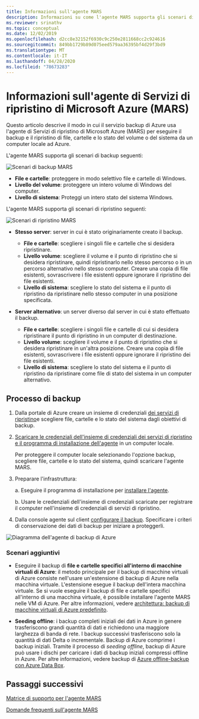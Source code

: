 ```yaml
---
title: Informazioni sull'agente MARS
description: Informazioni su come l'agente MARS supporta gli scenari di backup
ms.reviewer: srinathv
ms.topic: conceptual
ms.date: 12/02/2019
ms.openlocfilehash: d2cc8e32152f6930c9c250e2811668cc2c924616
ms.sourcegitcommit: 849bb1729b89d075eed579aa36395bf4d29f3bd9
ms.translationtype: MT
ms.contentlocale: it-IT
ms.lasthandoff: 04/28/2020
ms.locfileid: "78673283"
---
```

# <a name="about-the-microsoft-azure-recovery-services-mars-agent"></a>Informazioni sull'agente di Servizi di ripristino di Microsoft Azure (MARS)

Questo articolo descrive il modo in cui il servizio backup di Azure usa l'agente di Servizi di ripristino di Microsoft Azure (MARS) per eseguire il backup e il ripristino di file, cartelle e lo stato del volume o del sistema da un computer locale ad Azure.

L'agente MARS supporta gli scenari di backup seguenti:

![Scenari di backup MARS](./media/backup-try-azure-backup-in-10-mins/backup-scenarios.png)

- **File e cartelle**: proteggere in modo selettivo file e cartelle di Windows.
- **Livello del volume**: proteggere un intero volume di Windows del computer.
- **Livello di sistema**: Proteggi un intero stato del sistema Windows.

L'agente MARS supporta gli scenari di ripristino seguenti:

![Scenari di ripristino MARS](./media/backup-try-azure-backup-in-10-mins/restore-scenarios.png)

- **Stesso server**: server in cui è stato originariamente creato il backup.
  - **File e cartelle**: scegliere i singoli file e cartelle che si desidera ripristinare.
  - **Livello volume**: scegliere il volume e il punto di ripristino che si desidera ripristinare, quindi ripristinarlo nello stesso percorso o in un percorso alternativo nello stesso computer.  Creare una copia di file esistenti, sovrascrivere i file esistenti oppure ignorare il ripristino dei file esistenti.
  - **Livello di sistema**: scegliere lo stato del sistema e il punto di ripristino da ripristinare nello stesso computer in una posizione specificata.

- **Server alternativo**: un server diverso dal server in cui è stato effettuato il backup.
  - **File e cartelle**: scegliere i singoli file e cartelle di cui si desidera ripristinare il punto di ripristino in un computer di destinazione.
  - **Livello volume**: scegliere il volume e il punto di ripristino che si desidera ripristinare in un'altra posizione. Creare una copia di file esistenti, sovrascrivere i file esistenti oppure ignorare il ripristino dei file esistenti.
  - **Livello di sistema**: scegliere lo stato del sistema e il punto di ripristino da ripristinare come file di stato del sistema in un computer alternativo.

## <a name="backup-process"></a>Processo di backup

1. Dalla portale di Azure creare un insieme di credenziali [dei servizi di ripristino](install-mars-agent.md#create-a-recovery-services-vault)e scegliere file, cartelle e lo stato del sistema dagli obiettivi di backup.
2. [Scaricare le credenziali dell'insieme di credenziali dei servizi di ripristino e il programma di installazione dell'agente](https://docs.microsoft.com/azure/backup/install-mars-agent#download-the-mars-agent) in un computer locale.

    Per proteggere il computer locale selezionando l'opzione backup, scegliere file, cartelle e lo stato del sistema, quindi scaricare l'agente MARS.

3. Preparare l'infrastruttura:

    a. Eseguire il programma di installazione per [installare l'agente](https://docs.microsoft.com/azure/backup/install-mars-agent#install-and-register-the-agent).

    b. Usare le credenziali dell'insieme di credenziali scaricate per registrare il computer nell'insieme di credenziali di servizi di ripristino.
4. Dalla console agente sul client [configurare il backup](https://docs.microsoft.com/azure/backup/backup-windows-with-mars-agent#create-a-backup-policy). Specificare i criteri di conservazione dei dati di backup per iniziare a proteggerli.

![Diagramma dell'agente di backup di Azure](./media/backup-try-azure-backup-in-10-mins/backup-process.png)

### <a name="additional-scenarios"></a>Scenari aggiuntivi

- Eseguire il backup di **file e cartelle specifici all'interno di macchine virtuali di Azure**: il metodo principale per il backup di macchine virtuali di Azure consiste nell'usare un'estensione di backup di Azure nella macchina virtuale. L'estensione esegue il backup dell'intera macchina virtuale. Se si vuole eseguire il backup di file e cartelle specifici all'interno di una macchina virtuale, è possibile installare l'agente MARS nelle VM di Azure. Per altre informazioni, vedere [architettura: backup di macchine virtuali di Azure predefinito](https://docs.microsoft.com/azure/backup/backup-architecture#architecture-built-in-azure-vm-backup).

- **Seeding offline**: i backup completi iniziali dei dati in Azure in genere trasferiscono grandi quantità di dati e richiedono una maggiore larghezza di banda di rete. I backup successivi trasferiscono solo la quantità di dati Delta o incrementale. Backup di Azure comprime i backup iniziali. Tramite il processo di *seeding offline*, backup di Azure può usare i dischi per caricare i dati di backup iniziali compressi offline in Azure. Per altre informazioni, vedere backup di [Azure offline-backup con Azure Data Box](offline-backup-azure-data-box.md).

## <a name="next-steps"></a>Passaggi successivi

[Matrice di supporto per l'agente MARS](https://docs.microsoft.com/azure/backup/backup-support-matrix-mars-agent)

[Domande frequenti sull'agente MARS](https://docs.microsoft.com/azure/backup/backup-azure-file-folder-backup-faq)
